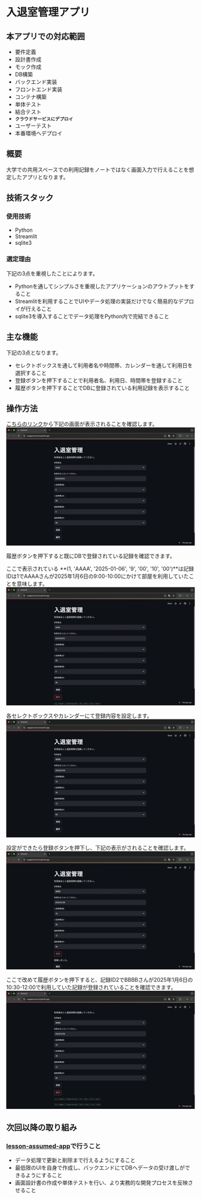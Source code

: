 # 入退室管理アプリ

## 本アプリでの対応範囲
- 要件定義
- 設計書作成
- モック作成
- DB構築
- バックエンド実装
- フロントエンド実装
- コンテナ構築
- 単体テスト
- 結合テスト
- **`クラウドサービスにデプロイ`**
- ユーザーテスト
- 本番環境へデプロイ

## 概要
大学での共用スペースでの利用記録をノートではなく画面入力で行えることを想定したアプリとなります。

## 技術スタック
### 使用技術
- Python
- Streamlit
- sqlite3

### 選定理由
下記の3点を重視したことによります。
- Pythonを通してシンプルさを重視したアプリケーションのアウトプットをすること
- Streamlitを利用することでUIやデータ処理の実装だけでなく簡易的なデプロイが行えること
- sqlite3を導入することでデータ処理をPython内で完結できること

## 主な機能
下記の3点となります。
- セレクトボックスを通して利用者名や時間帯、カレンダーを通して利用日を選択すること
- 登録ボタンを押下することで利用者名、利用日、時間帯を登録すること
- 履歴ボタンを押下することでDBに登録されている利用記録を表示すること

## 操作方法
[こちらのリンク](https://usagerecord.streamlit.app/)から下記の画面が表示されることを確認します。
![トップ画面](./images/top.png)

履歴ボタンを押下すると既にDBで登録されている記録を確認できます。

ここで表示されている **(1, 'AAAA', '2025-01-06', '9', '00', '10', '00')**は記録IDは1でAAAAさんが2025年1月6日の9:00-10:00にかけて部屋を利用していたことを意味します。
![履歴表示](./images/history-clicked.png)

各セレクトボックスやカレンダーにて登録内容を設定します。
![入力内容設定](./images/before-add.png)

設定ができたら登録ボタンを押下し、下記の表示がされることを確認します。
![登録完了](./images/after-add.png)

ここで改めて履歴ボタンを押下すると、記録ID2でBBBBさんが2025年1月6日の10:30-12:00で利用していた記録が登録されていることを確認できます。
![登録内容確認](./images/history-after-add.png)

## 次回以降の取り組み
### [lesson-assumed-app](https://github.com/MasaNakamura-ctrl/lesson-assumed-app)で行うこと
- データ処理で更新と削除まで行えるようにすること
- 最低限のUIを自身で作成し、バックエンドにてDBへデータの受け渡しができるようにすること
- 画面設計書の作成や単体テストを行い、より実務的な開発プロセスを反映させること
